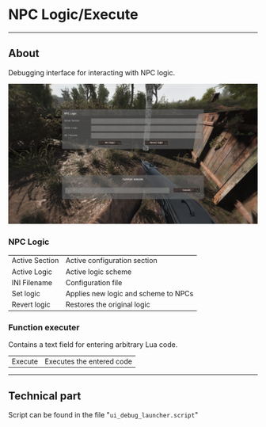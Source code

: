 # NPC Logic/Execute

___

## About

Debugging interface for interacting with NPC logic.

![npc-logic-execute centered](assets/images/npc-logic-execute.png)

### NPC Logic

|  |  |
|---|---|
| Active Section | Active configuration section |
| Active Logic | Active logic scheme |
| INI Filename | Configuration file |
| Set logic | Applies new logic and scheme to NPCs |
| Revert logic | Restores the original logic |

### Function executer

Contains a text field for entering arbitrary Lua code.

|  |  |
|---|---|
| Execute | Executes the entered code |

___

## Technical part

Script can be found in the file "`ui_debug_launcher.script`"

